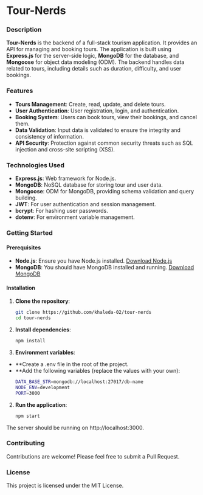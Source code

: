 # **Tour-Nerds**

### Description

**Tour-Nerds** is the backend of a full-stack tourism application. It provides an API for managing and booking tours. The application is built using **Express.js** for the server-side logic, **MongoDB** for the database, and **Mongoose** for object data modeling (ODM). The backend handles data related to tours, including details such as duration, difficulty, and user bookings.

### Features

- **Tours Management**: Create, read, update, and delete tours.
- **User Authentication**: User registration, login, and authentication.
- **Booking System**: Users can book tours, view their bookings, and cancel them.
- **Data Validation**: Input data is validated to ensure the integrity and consistency of information.
- **API Security**: Protection against common security threats such as SQL injection and cross-site scripting (XSS).

### Technologies Used

- **Express.js**: Web framework for Node.js.
- **MongoDB**: NoSQL database for storing tour and user data.
- **Mongoose**: ODM for MongoDB, providing schema validation and query building.
- **JWT**: For user authentication and session management.
- **bcrypt**: For hashing user passwords.
- **dotenv**: For environment variable management.

### Getting Started

#### Prerequisites

- **Node.js**: Ensure you have Node.js installed. [Download Node.js](https://nodejs.org/)
- **MongoDB**: You should have MongoDB installed and running. [Download MongoDB](https://www.mongodb.com/try/download/community)

#### Installation

1. **Clone the repository**:
   ```bash
   git clone https://github.com/khaleda-02/tour-nerds
   cd tour-nerds
2. **Install dependencies**:
   ```bash
   npm install
2. **Environment variables**:
- **Create a .env file in the root of the project.
- **Add the following variables (replace the values with your own):
   ```bash
  DATA_BASE_STR=mongodb://localhost:27017/db-name
  NODE_ENV=development
  PORT=3000
2. **Run the application**:
   ```bash
   npm start
The server should be running on http://localhost:3000.

### Contributing
Contributions are welcome! Please feel free to submit a Pull Request.

### License
This project is licensed under the MIT License.


